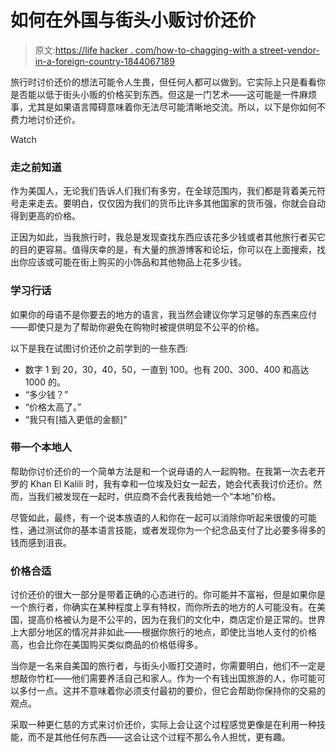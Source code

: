 # 如何在外国与街头小贩讨价还价

> 原文:[https://life hacker . com/how-to-chagging-with a street-vendor-in-a-foreign-country-1844067189](https://lifehacker.com/how-to-haggle-with-a-street-vendor-in-a-foreign-country-1844067189)

旅行时讨价还价的想法可能令人生畏，但任何人都可以做到。它实际上只是看看你是否能以低于街头小贩的价格买到东西。但这是一门艺术——这可能是一件麻烦事，尤其是如果语言障碍意味着你无法尽可能清晰地交流。所以，以下是你如何不费力地讨价还价。

Watch

### 走之前知道

作为美国人，无论我们告诉人们我们有多穷，在全球范围内，我们都是背着美元符号走来走去。要明白，仅仅因为我们的货币比许多其他国家的货币强，你就会自动得到更高的价格。

正因为如此，当我旅行时，我总是发现查找东西应该花多少钱或者其他旅行者买它的目的更容易。值得庆幸的是，有大量的旅游博客和论坛，你可以在上面搜索，找出你应该或可能在街上购买的小饰品和其他物品上花多少钱。

### 学习行话

如果你的母语不是你要去的地方的语言，我当然会建议你学习足够的东西来应付——即使只是为了帮助你避免在购物时被提供明显不公平的价格。

以下是我在试图讨价还价之前学到的一些东西:

*   数字 1 到 20，30，40，50，一直到 100。也有 200、300、400 和高达 1000 的。
*   “多少钱？”
*   “价格太高了。”
*   “我只有[插入更低的金额]”

### 带一个本地人

帮助你讨价还价的一个简单方法是和一个说母语的人一起购物。在我第一次去老开罗的 Khan El Kalili 时，我有幸和一位埃及妇女一起去，她会代表我讨价还价。然而，当我们被发现在一起时，供应商不会代表我给她一个“本地”价格。

尽管如此，最终，有一个说本族语的人和你在一起可以消除你听起来很傻的可能性，通过测试你的基本语言技能，或者发现你为一个纪念品支付了比必要多得多的钱而感到沮丧。

### 价格合适

讨价还价的很大一部分是带着正确的心态进行的。你可能并不富裕，但是如果你是一个旅行者，你确实在某种程度上享有特权，而你所去的地方的人可能没有。在美国，提高价格被认为是不公平的，因为在我们的文化中，商店定价是正常的。世界上大部分地区的情况并非如此——根据你旅行的地点，即使比当地人支付的价格高，也会比你在美国购买类似商品的价格低得多。

当你是一名来自美国的旅行者，与街头小贩打交道时，你需要明白，他们不一定是想敲你竹杠——他们需要养活自己和家人。作为一个有钱出国旅游的人，你可能可以多付一点。这并不意味着你必须支付最初的要价，但它会帮助你保持你的交易的观点。

采取一种更仁慈的方式来讨价还价，实际上会让这个过程感觉更像是在利用一种技能，而不是其他任何东西——这会让这个过程不那么令人担忧，更有趣。